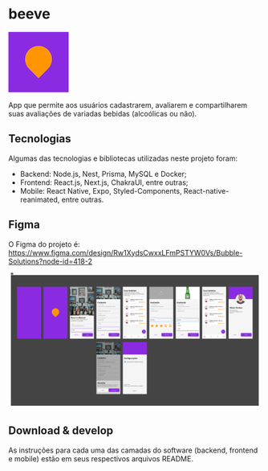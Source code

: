 # beeve
![logo do projeto](./logo.png)

App que permite aos usuários cadastrarem, avaliarem e compartilharem suas avaliações de variadas bebidas (alcoólicas ou não).

## Tecnologias

Algumas das tecnologias e bibliotecas utilizadas neste projeto foram:

* Backend: Node.js, Nest, Prisma, MySQL e Docker;
* Frontend: React.js, Next.js, ChakraUI, entre outras;
* Mobile: React Native, Expo, Styled-Components, React-native-reanimated, entre outras.

## Figma

O Figma do projeto é: https://www.figma.com/design/Rw1XydsCwxxLFmPSTYW0Vs/Bubble-Solutions?node-id=418-2

![print do Figma para o MVP](./mvp.png)

## Download & develop

As instruções para cada uma das camadas do software (backend, frontend e mobile) estão em seus respectivos arquivos README.
